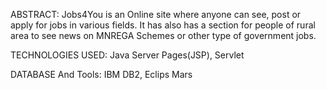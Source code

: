 ABSTRACT:
Jobs4You is an Online site where anyone can see, post or apply for jobs in various fields. It has also has a section for people of rural area to see news on MNREGA Schemes or other type of government jobs.

TECHNOLOGIES USED:
Java Server Pages(JSP), Servlet

DATABASE And Tools:
IBM DB2, Eclips Mars
